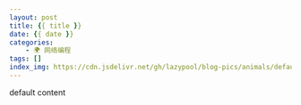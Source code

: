 ```yaml
---
layout: post
title: {{ title }}
date: {{ date }}
categories:
    - 🌍️ 网络编程
tags: []
index_img: https://cdn.jsdelivr.net/gh/lazypool/blog-pics/animals/default.png
---
```


default content
